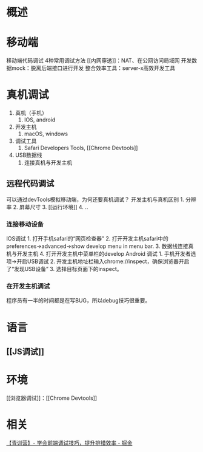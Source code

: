 # 概述

# 移动端
移动端代码调试
	4种常用调试方法
[[内网穿透]]：NAT、在公网访问局域网
开发数据mock：脱离后端接口进行开发
整合效率工具：server-x高效开发工具
# 真机调试
1. 真机（手机）
	1. IOS, android
2. 开发主机
	1. macOS, windows
3. 调试工具
	1. Safari Developers Tools, [[Chrome Devtools]] 
4. USB数据线
	1. 连接真机与开发主机
## 远程代码调试
可以通过devTools模拟移动端，为何还要真机调试？
开发主机与真机区别
	1. 分辨率
	2. 屏幕尺寸
	3. [[运行环境]] 
	4. ..
### 连接移动设备
IOS调试
	1. 打开手机safari的“网页检查器”
	2. 打开开发主机safari中的preferences->advanced->show develop menu in menu bar.
	3. 数据线连接真机与开发主机
	4. 打开开发主机中菜单栏的develop
Android 调试
	1. 手机开发者选项->开启USB调试
	2. 开发主机地址栏输入chrome://inspect，确保浏览器开启了“发现USB设备”
	3. 选择目标页面下的inspect。
### 在开发主机调试
程序员有一半的时间都是在写BUG，所以debug技巧很重要。
# 语言
## [[JS调试]] 
# 环境
[[浏览器调试]]：[[Chrome Devtools]] 

# 相关
[【青训营】- 学会前端调试技巧，提升排错效率 - 掘金](https://juejin.cn/post/7009217630703714334#heading-8) 